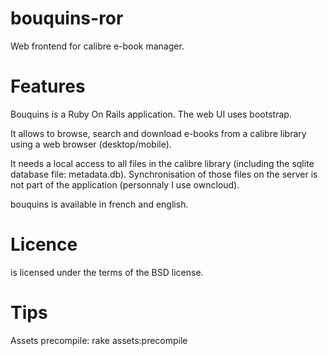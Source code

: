 bouquins-ror
============

Web frontend for calibre e-book manager.

Features
========

Bouquins is a Ruby On Rails application. The web UI uses bootstrap.

It allows to browse, search and download e-books from a calibre library using a web browser (desktop/mobile).

It needs a local access to all files in the calibre library (including the sqlite database file: metadata.db). Synchronisation of those files on the server is not part of the application (personnaly I use owncloud).

bouquins is available in french and english.

Licence
=======

is licensed under the terms of the BSD license.

Tips
====

Assets precompile: rake assets:precompile
